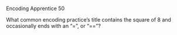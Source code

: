 Encoding Apprentice
50

What common encoding practice’s title contains the square of 8 and occasionally ends with an “=”, or “==”?
